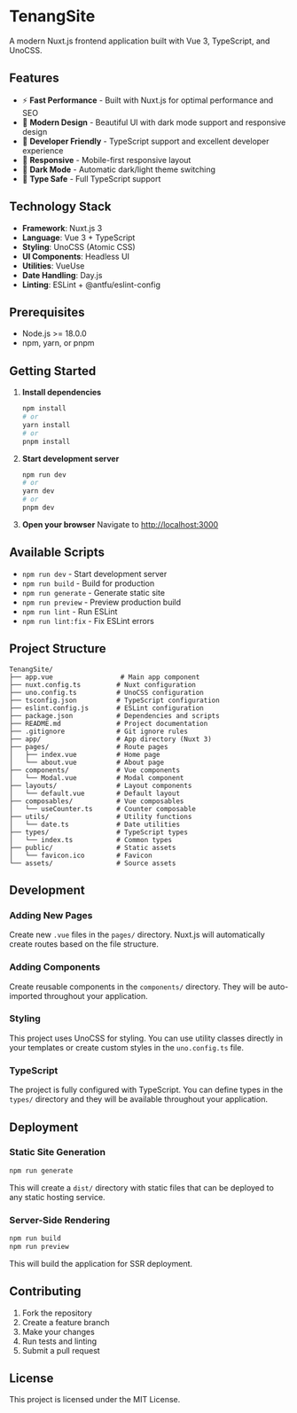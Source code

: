 # TenangSite

A modern Nuxt.js frontend application built with Vue 3, TypeScript, and UnoCSS.

## Features

- ⚡ **Fast Performance** - Built with Nuxt.js for optimal performance and SEO
- 🎨 **Modern Design** - Beautiful UI with dark mode support and responsive design
- 🔧 **Developer Friendly** - TypeScript support and excellent developer experience
- 📱 **Responsive** - Mobile-first responsive layout
- 🌙 **Dark Mode** - Automatic dark/light theme switching
- 🎯 **Type Safe** - Full TypeScript support

## Technology Stack

- **Framework**: Nuxt.js 3
- **Language**: Vue 3 + TypeScript
- **Styling**: UnoCSS (Atomic CSS)
- **UI Components**: Headless UI
- **Utilities**: VueUse
- **Date Handling**: Day.js
- **Linting**: ESLint + @antfu/eslint-config

## Prerequisites

- Node.js >= 18.0.0
- npm, yarn, or pnpm

## Getting Started

1. **Install dependencies**
   ```bash
   npm install
   # or
   yarn install
   # or
   pnpm install
   ```

2. **Start development server**
   ```bash
   npm run dev
   # or
   yarn dev
   # or
   pnpm dev
   ```

3. **Open your browser**
   Navigate to [http://localhost:3000](http://localhost:3000)

## Available Scripts

- `npm run dev` - Start development server
- `npm run build` - Build for production
- `npm run generate` - Generate static site
- `npm run preview` - Preview production build
- `npm run lint` - Run ESLint
- `npm run lint:fix` - Fix ESLint errors

## Project Structure

```
TenangSite/
├── app.vue                 # Main app component
├── nuxt.config.ts         # Nuxt configuration
├── uno.config.ts          # UnoCSS configuration
├── tsconfig.json          # TypeScript configuration
├── eslint.config.js       # ESLint configuration
├── package.json           # Dependencies and scripts
├── README.md              # Project documentation
├── .gitignore             # Git ignore rules
├── app/                   # App directory (Nuxt 3)
├── pages/                 # Route pages
│   ├── index.vue          # Home page
│   └── about.vue          # About page
├── components/            # Vue components
│   └── Modal.vue          # Modal component
├── layouts/               # Layout components
│   └── default.vue        # Default layout
├── composables/           # Vue composables
│   └── useCounter.ts      # Counter composable
├── utils/                 # Utility functions
│   └── date.ts            # Date utilities
├── types/                 # TypeScript types
│   └── index.ts           # Common types
├── public/                # Static assets
│   └── favicon.ico        # Favicon
└── assets/                # Source assets
```

## Development

### Adding New Pages

Create new `.vue` files in the `pages/` directory. Nuxt.js will automatically create routes based on the file structure.

### Adding Components

Create reusable components in the `components/` directory. They will be auto-imported throughout your application.

### Styling

This project uses UnoCSS for styling. You can use utility classes directly in your templates or create custom styles in the `uno.config.ts` file.

### TypeScript

The project is fully configured with TypeScript. You can define types in the `types/` directory and they will be available throughout your application.

## Deployment

### Static Site Generation

```bash
npm run generate
```

This will create a `dist/` directory with static files that can be deployed to any static hosting service.

### Server-Side Rendering

```bash
npm run build
npm run preview
```

This will build the application for SSR deployment.

## Contributing

1. Fork the repository
2. Create a feature branch
3. Make your changes
4. Run tests and linting
5. Submit a pull request

## License

This project is licensed under the MIT License.

